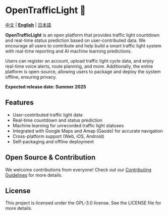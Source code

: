 # OpenTrafficLight 🚦

[中文](README.md) | [**English**](README_EN.md) | [日本語](README_JP.md)


**OpenTrafficLight** is an open platform that provides traffic light countdown and real-time status prediction based on user-contributed data. We encourage all users to contribute and help build a smart traffic light system with real-time reporting and AI machine learning predictions.

Users can register an account, upload traffic light cycle data, and enjoy real-time voice alerts, route planning, and more. Additionally, the entire platform is open-source, allowing users to package and deploy the system offline, ensuring privacy.

**Expected release date: Summer 2025**

## Features

- User-contributed traffic light data
- Real-time countdown and status prediction
- Machine learning for unrecorded traffic light statuses
- Integrated with Google Maps and Amap (Gaode) for accurate navigation
- Cross-platform support (Web, iOS, Android)
- Self-packaging and offline deployment

## Open Source & Contribution

We welcome contributions from everyone! Check out our [Contributing Guidelines](# "CONTRIBUTING.md") for more details.

## License

This project is licensed under the GPL-3.0 license. See the LICENSE file for more details.